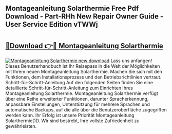 ## Montageanleitung Solarthermie Free Pdf Download - Part-RHh New Repair Owner Guide - User Service Edition vTWWj

# <h2><a href="http://df70g6.blite.top/?on=Montageanleitung+Solarthermie">🔗Download 👉🔴 Montageanleitung Solarthermie</a></h2>

[![Montageanleitung Solarthermie new download](https://i.imgur.com/lujVjoI.png)](http://df70g6.blite.top/?on=Montageanleitung+Solarthermie)
Lass uns anfangen! Dieses Benutzerhandbuch ist Ihr Reisepass in die Welt der Möglichkeiten mit Ihrem neuen Montageanleitung Solarthermie. Machen Sie sich mit den Funktionen, dem Installationsprozess und den Betriebsrichtlinien vertraut. Schritt-für-Schritt-Anleitung Auf den folgenden Seiten finden Sie eine detaillierte Schritt-für-Schritt-Anleitung zum Einrichten Ihres Montageanleitung Solarthermie. Montageanleitung Solarthermie verfügt über eine Reihe erweiterter Funktionen, darunter Spracherkennung, anpassbare Einstellungen, Unterstützung für mehrere Sprachen und automatische Backups, auf die alle über die Benutzeroberfläche zugegriffen werden kann. Ihr Erfolg ist unsere Priorität Montageanleitung SolarthermieDD. Wir sind bestrebt, Ihre vollste Zufriedenheit zu gewährleisten.
